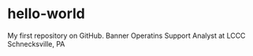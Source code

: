 # hello-world
My first repository on GitHub.
Banner Operatins Support Analyst at LCCC  Schnecksville, PA
